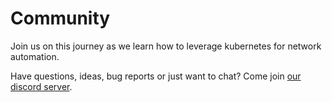 # Community

Join us on this journey as we learn how to leverage kubernetes for network automation.

Have questions, ideas, bug reports or just want to chat? Come join [our discord server](https://discord.gg/Ed48vZcy).